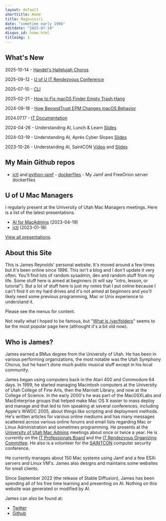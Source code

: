 ```yaml
---
layout: default
shorttitle: Home
title: Magnusviri
date: "sometime early 1996"
editdate: "2025-07-10"
disqus_id: home.html
titleimg: 1
---
```


## What's New

2025-10-14 - [Handel's Hallelujah Chorus](hallelujah.html)

2025-09-12 - [U of U IT Rendezvous Conference](https://itcon.utah.edu/)

2025-07-10 - [CLI](cli.html)

2025-02-21 - [How to Fix macOS Finder Empty Trash Hang](https://magnusviri.com/how-to-fix-macos-finder-empty-trash-hang)

2024-09-18 - [How BeyondTrust EPM Changes macOS Behavior](https://stream.lib.utah.edu/index.php?c=details&id=13664)

2024.07.17 - [IT Documentation](https://stream.lib.utah.edu/index.php?c=details&id=13652)

2024-04-26 - Understanding AI, Lunch & Learn [Slides](/dl/lunch-and-learn-2024.pdf)

2024-03-19 - Understanding AI, Aprés Cyber Slopes [Slides](/dl/apres-cyber-slopes-2024.pdf)

2023-10-26 - Understanding AI, SaintCON [Video](https://www.youtube.com/watch?v=kIMOb74dSkU) and [Slides](/dl/ai-saintcon-2023.pdf)

## My Main Github repos

- [jctl](https://github.com/magnusviri/jctl) and [python-jamf](https://github.com/magnusviri/python-jamf) - [dockerfiles](https://github.com/magnusviri/dockerfiles) - My Jamf and FreeOrion server dockerfiles

## U of U Mac Managers

I regularly present at the University of Utah Mac Managers meetings. Here is a list of the latest presentations.

- [AI for MacAdmins](https://stream.lib.utah.edu/index.php?c=details&id=13574) (2023-04-19)
- [jctl](https://stream.lib.utah.edu/index.php?c=details&id=13542) (2023-01-18)

[View all presentations](https://stream.lib.utah.edu/index.php?c=browse&m=results&q=james+reynolds&cat=&sort=newest).

## About this Site

This is James Reynolds' personal website. It's moved around a few times but it's been online since 1996. This isn't a blog and I don't update it very often. You'll find lots of random sysadmin, dev and random stuff from my life. Some stuff here is aimed at beginners (it will say "intro, lesson, or tutorial"). But a lot of stuff here is just my notes that I put online because I can't find it on my hard drives and it's not aimed at beginners and you'll likely need some previous programming, Mac or Unix experience to understand it.

Please see the menus for content.

Not really what I hoped to be famous, but "[What is /var/folders](http://magnusviri.com/what-is-var-folders.html)" seems to be the most popular page here (althought it's a bit old now).

## Who is James?

James earned a BMus degree from the University of Utah. He has been in various performing organizations, the most notable was the Utah Symphony Chorus, but he hasn't done much public musical stuff except in his local community.

James began using computers back in the Atari 400 and Commodore 64 days. In 1999, he started managing Macintosh computers at the University of Utah College of Fine Arts, then the Marriott Library, and now at the College of Science. In the early 2000's he was part of the MacOSXLabs and MacEnterprise groups that helped make Mac OS X easier to mass deploy and manage and that led to him speaking at several conferences, including Apple's WWDC 2005, about things like scripting and deployment methods. He's written articles for various online mediums and has many messages scattered across various online forums and email lists regarding Mac or Linux Administration and sometimes programming. He presents at the [University of Utah Mac Admins](https://apple.lib.utah.edu/) meetings about once or twice a year. He is currently on the [IT Professionals Board](https://itprofessionals.utah.edu/) and the [IT Rendezvous Organizing Committee](https://itcon.utah.edu/). He also is a volunteer for the [SAINTCON](https://www.saintcon.org/) computer security conference.

He currently manages about 150 Mac systems using Jamf and a few ESXi servers and Linux VM's. James also designs and maintains some websites for small clients.

Since September 2022 (the release of Stable Diffusion), James has been spending all of his free time learning and presenting on AI. Nothing on this website was generated or modified by AI.

James can also be found at:

- [Twitter](https://twitter.com/magnusviri)
- [Github](https://github.com/magnusviri)
